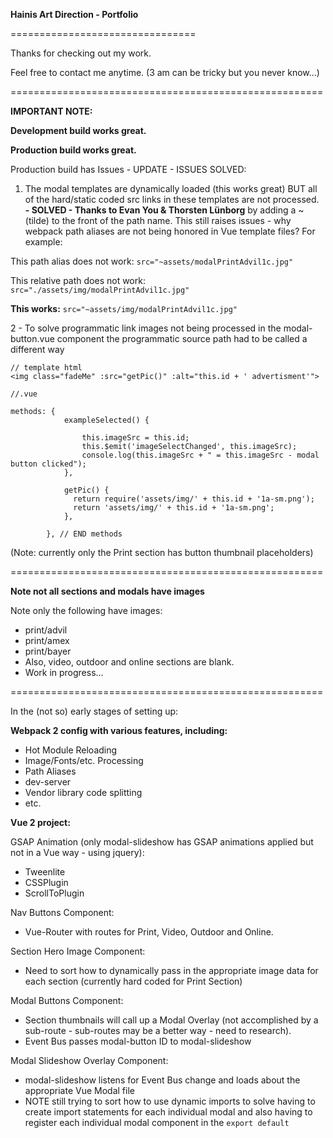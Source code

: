 **Hainis Art Direction - Portfolio**

================================

Thanks for checking out my work.

Feel free to contact me anytime.
(3 am can be tricky but you never know...)

======================================================

**IMPORTANT NOTE:**

**Development build works great.**

**Production build works great.**

Production build has Issues - UPDATE - ISSUES SOLVED:
1. The modal templates are dynamically loaded (this works great) BUT all of the hard/static coded src links in these templates are not processed. **- SOLVED - Thanks to Evan You & Thorsten Lünborg** by adding a ~ (tilde) to the front of the path name. This still raises issues - why webpack path aliases are not being honored in Vue template files? For example:

This path alias does not work:
`src="~assets/modalPrintAdvil1c.jpg"`

This relative path does not work:
`src="./assets/img/modalPrintAdvil1c.jpg"`

**This works:**
`src="~assets/img/modalPrintAdvil1c.jpg"`



2 - To solve programmatic link images not being processed in the modal-button.vue component the programmatic source path had to be called a different way
```
// template html
<img class="fadeMe" :src="getPic()" :alt="this.id + ' advertisment'">

//.vue

methods: {
			exampleSelected() {

				this.imageSrc = this.id;
				this.$emit('imageSelectChanged', this.imageSrc);
				console.log(this.imageSrc + " = this.imageSrc - modal button clicked");
			},

			getPic() {
			  return require('assets/img/' + this.id + '1a-sm.png');
		      return 'assets/img/' + this.id + '1a-sm.png';
		    },

		}, // END methods 

``` 

(Note: currently only the Print section has button thumbnail placeholders)


======================================================

**Note not all sections and modals have images**

Note only the following have images: 
- print/advil
- print/amex
- print/bayer
- Also, video, outdoor and online sections are blank.
- Work in progress...

======================================================

In the (not so) early stages of setting up:

**Webpack 2 config with various features, including:**
- Hot Module Reloading
- Image/Fonts/etc. Processing
- Path Aliases
- dev-server
- Vendor library code splitting
- etc. 


**Vue 2 project:**

GSAP Animation (only modal-slideshow has GSAP animations applied but not in a Vue way - using jquery):
- Tweenlite
- CSSPlugin
- ScrollToPlugin

Nav Buttons Component:
- Vue-Router with routes for Print, Video, Outdoor and Online.

Section Hero Image Component:
- Need to sort how to dynamically pass in the appropriate image data for each section (currently hard coded for Print Section)

Modal Buttons Component:
- Section thumbnails will call up a Modal Overlay (not accomplished by a sub-route - sub-routes may be a better way - need to research).
- Event Bus passes modal-button ID to modal-slideshow

Modal Slideshow Overlay Component:
- modal-slideshow listens for Event Bus change and loads about the appropriate Vue Modal file 
- NOTE still trying to sort how to use dynamic imports to solve having to create import statements for each individual modal and also having to register each individual modal component in the `export default`
